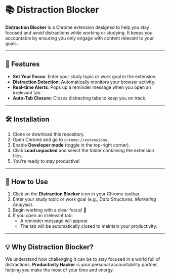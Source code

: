 # 📚 Distraction Blocker

**Distraction Blocker** is a Chrome extension designed to help you stay focused and avoid distractions while working or studying. It keeps you accountable by ensuring you only engage with content relevant to your goals.

---

## 🚀 Features

- **Set Your Focus**: Enter your study topic or work goal in the extension.
- **Distraction Detection**: Automatically monitors your browser activity.
- **Real-time Alerts**: Pops up a reminder message when you open an irrelevant tab.
- **Auto-Tab Closure**: Closes distracting tabs to keep you on track.

---

## 🛠️ Installation

1. Clone or download this repository.
2. Open Chrome and go to `chrome://extensions`.
3. Enable **Developer mode** (toggle in the top-right corner).
4. Click **Load unpacked** and select the folder containing the extension files.
5. You're ready to stay productive!

---

## 🎯 How to Use

1. Click on the **Distraction Blocker** icon in your Chrome toolbar.
2. Enter your study topic or work goal (e.g., *Data Structures*, *Marketing Analysis*).
3. Begin working with a clear focus! 🚀
4. If you open an irrelevant tab:
   - A reminder message will appear.
   - The tab will be automatically closed to maintain your productivity.

---

## 💡 Why Distraction Blocker?

We understand how challenging it can be to stay focused in a world full of distractions. **Productivity Hacker** is your personal accountability partner, helping you make the most of your time and energy.
